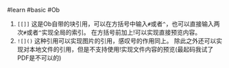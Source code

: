 #learn #basic #Ob
1. `[[]]`
这是Ob自带的块引用，可以在方括号中输入`#`或者`^`，也可以直接输入两次`#`或者`^`实现全局的索引。
在方括号前加上!可以实现直接预览内容。
2. `![]()`
这种引用可以实现图片的引用，感叹号的作用同上。
除此之外还可以实现对本地文件的引用，但是不支持使用!实现文件内容的预览(最起码我试了PDF是不可以的)
